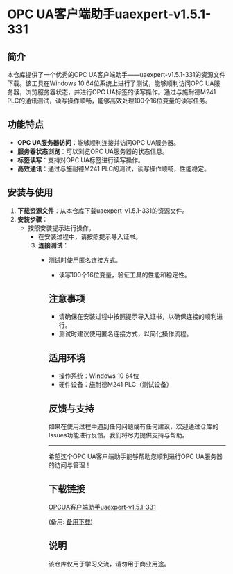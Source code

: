 # OPC UA客户端助手uaexpert-v1.5.1-331

## 简介
本仓库提供了一个优秀的OPC UA客户端助手——uaexpert-v1.5.1-331的资源文件下载。该工具在Windows 10 64位系统上进行了测试，能够顺利访问OPC UA服务器，浏览服务器状态，并进行OPC UA标签的读写操作。通过与施耐德M241 PLC的通讯测试，读写操作顺畅，能够高效处理100个16位变量的读写任务。

## 功能特点
- **OPC UA服务器访问**：能够顺利连接并访问OPC UA服务器。
- **服务器状态浏览**：可以浏览OPC UA服务器的状态信息。
- **标签读写**：支持对OPC UA标签进行读写操作。
- **高效通讯**：通过与施耐德M241 PLC的测试，读写操作顺畅，性能稳定。

## 安装与使用
1. **下载资源文件**：从本仓库下载uaexpert-v1.5.1-331的资源文件。
2. **安装步骤**：
   - 按照安装提示进行操作。
      - 在安装过程中，请按照提示导入证书。
      3. **连接测试**：
         - 测试时使用匿名连接方式。
            - 读写100个16位变量，验证工具的性能和稳定性。

            ## 注意事项
            - 请确保在安装过程中按照提示导入证书，以确保连接的顺利进行。
            - 测试时建议使用匿名连接方式，以简化操作流程。

            ## 适用环境
            - 操作系统：Windows 10 64位
            - 硬件设备：施耐德M241 PLC（测试设备）

            ## 反馈与支持
            如果在使用过程中遇到任何问题或有任何建议，欢迎通过仓库的Issues功能进行反馈。我们将尽力提供支持与帮助。

            ---

            希望这个OPC UA客户端助手能够帮助您顺利进行OPC UA服务器的访问与管理！

            ## 下载链接
            [OPCUA客户端助手uaexpert-v1.5.1-331](https://pan.quark.cn/s/03521f2753f0) 

            (备用: [备用下载](https://pan.baidu.com/s/1ckSFKH6nYuFy155gQMhsUQ?pwd=1234))

            ## 说明

            该仓库仅用于学习交流，请勿用于商业用途。
